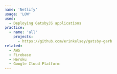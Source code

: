 ```yaml
---
name: 'Netlify'
usage: 'LOW'
used:
  - Deploying GatsbyJS applications
practice:
  - name: 'all'
    projects:
      - https://github.com/erinkelsey/gatsby-garb
related:
  - AWS
  - Firebase
  - Heroku
  - Google Cloud Platform
---
```

